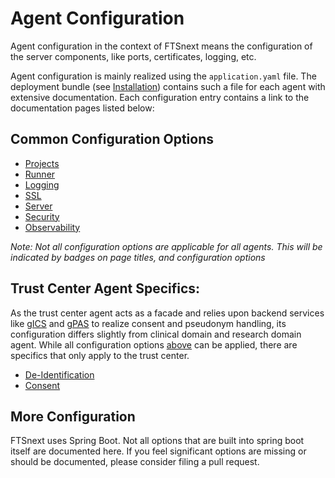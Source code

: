 # Agent Configuration

Agent configuration in the context of FTSnext means the configuration of the server components,
like ports, certificates, logging, etc.

Agent configuration is mainly realized using the `application.yaml` file. The deployment bundle
(see [Installation](./usage/installation)) contains such a file for each agent with extensive
documentation. Each configuration entry contains a link to the documentation pages listed below:

## Common Configuration Options

* [Projects](./configuration/projects)
* [Runner](./configuration/runner)
* [Logging](./configuration/logging)
* [SSL](./configuration/ssl-bundles)
* [Server](./configuration/server)
* [Security](./configuration/security)
* [Observability](./configuration/observability)

_Note: Not all configuration options are applicable for all agents. This will be indicated by
badges on page titles, and configuration options_

## Trust Center Agent Specifics:

As the trust center agent acts as a facade and relies upon backend services like [gICS][gics]
and [gPAS][gpas] to realize consent and pseudonym handling, its configuration differs slightly from
clinical domain and research domain agent. While all configuration
options [above](#common-configuration-options) can be applied, there are specifics that only apply
to the trust center.

* [De-Identification](./configuration/de-identification)
* [Consent](./configuration/consent)

## More Configuration

FTSnext uses Spring Boot. Not all options that are built into spring boot itself are documented
here. If you feel significant options are missing or should be documented, please consider filing
a pull request.

[gics]: https://www.ths-greifswald.de/forscher/gics/
[gpas]: https://www.ths-greifswald.de/forscher/gpas/